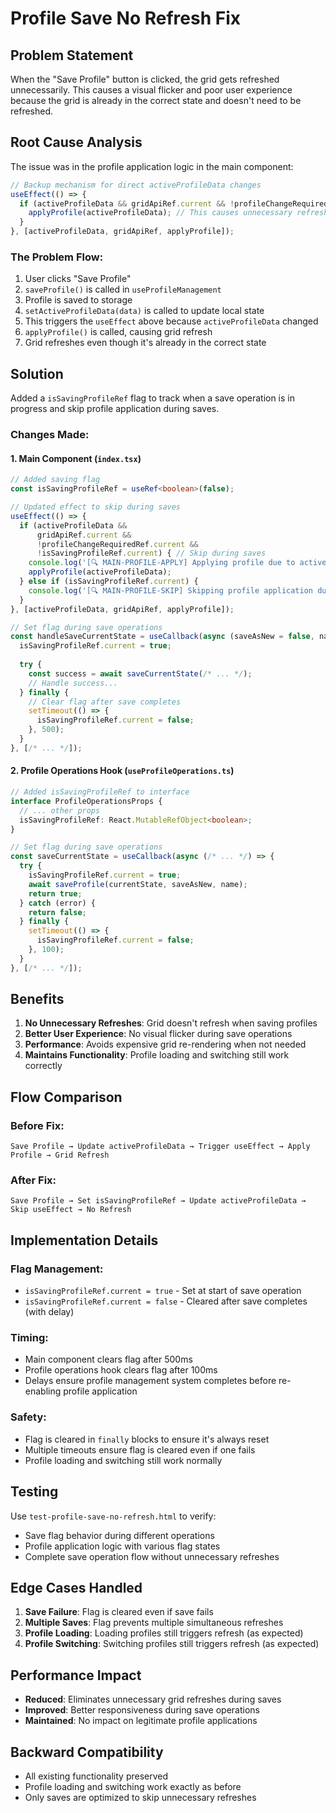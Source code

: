 # Profile Save No Refresh Fix

## Problem Statement

When the "Save Profile" button is clicked, the grid gets refreshed unnecessarily. This causes a visual flicker and poor user experience because the grid is already in the correct state and doesn't need to be refreshed.

## Root Cause Analysis

The issue was in the profile application logic in the main component:

```typescript
// Backup mechanism for direct activeProfileData changes
useEffect(() => {
  if (activeProfileData && gridApiRef.current && !profileChangeRequiredRef.current) {
    applyProfile(activeProfileData); // This causes unnecessary refresh
  }
}, [activeProfileData, gridApiRef, applyProfile]);
```

### The Problem Flow:

1. User clicks "Save Profile"
2. `saveProfile()` is called in `useProfileManagement`
3. Profile is saved to storage
4. `setActiveProfileData(data)` is called to update local state
5. This triggers the `useEffect` above because `activeProfileData` changed
6. `applyProfile()` is called, causing grid refresh
7. Grid refreshes even though it's already in the correct state

## Solution

Added a `isSavingProfileRef` flag to track when a save operation is in progress and skip profile application during saves.

### Changes Made:

#### 1. Main Component (`index.tsx`)

```typescript
// Added saving flag
const isSavingProfileRef = useRef<boolean>(false);

// Updated effect to skip during saves
useEffect(() => {
  if (activeProfileData && 
      gridApiRef.current && 
      !profileChangeRequiredRef.current && 
      !isSavingProfileRef.current) { // Skip during saves
    console.log('[🔍 MAIN-PROFILE-APPLY] Applying profile due to activeProfileData change');
    applyProfile(activeProfileData);
  } else if (isSavingProfileRef.current) {
    console.log('[🔍 MAIN-PROFILE-SKIP] Skipping profile application during save operation');
  }
}, [activeProfileData, gridApiRef, applyProfile]);

// Set flag during save operations
const handleSaveCurrentState = useCallback(async (saveAsNew = false, name?: string) => {
  isSavingProfileRef.current = true;
  
  try {
    const success = await saveCurrentState(/* ... */);
    // Handle success...
  } finally {
    // Clear flag after save completes
    setTimeout(() => {
      isSavingProfileRef.current = false;
    }, 500);
  }
}, [/* ... */]);
```

#### 2. Profile Operations Hook (`useProfileOperations.ts`)

```typescript
// Added isSavingProfileRef to interface
interface ProfileOperationsProps {
  // ... other props
  isSavingProfileRef: React.MutableRefObject<boolean>;
}

// Set flag during save operations
const saveCurrentState = useCallback(async (/* ... */) => {
  try {
    isSavingProfileRef.current = true;
    await saveProfile(currentState, saveAsNew, name);
    return true;
  } catch (error) {
    return false;
  } finally {
    setTimeout(() => {
      isSavingProfileRef.current = false;
    }, 100);
  }
}, [/* ... */]);
```

## Benefits

1. **No Unnecessary Refreshes**: Grid doesn't refresh when saving profiles
2. **Better User Experience**: No visual flicker during save operations
3. **Performance**: Avoids expensive grid re-rendering when not needed
4. **Maintains Functionality**: Profile loading and switching still work correctly

## Flow Comparison

### Before Fix:
```
Save Profile → Update activeProfileData → Trigger useEffect → Apply Profile → Grid Refresh
```

### After Fix:
```
Save Profile → Set isSavingProfileRef → Update activeProfileData → Skip useEffect → No Refresh
```

## Implementation Details

### Flag Management:
- `isSavingProfileRef.current = true` - Set at start of save operation
- `isSavingProfileRef.current = false` - Cleared after save completes (with delay)

### Timing:
- Main component clears flag after 500ms
- Profile operations hook clears flag after 100ms
- Delays ensure profile management system completes before re-enabling profile application

### Safety:
- Flag is cleared in `finally` blocks to ensure it's always reset
- Multiple timeouts ensure flag is cleared even if one fails
- Profile loading and switching still work normally

## Testing

Use `test-profile-save-no-refresh.html` to verify:
- Save flag behavior during different operations
- Profile application logic with various flag states
- Complete save operation flow without unnecessary refreshes

## Edge Cases Handled

1. **Save Failure**: Flag is cleared even if save fails
2. **Multiple Saves**: Flag prevents multiple simultaneous refreshes
3. **Profile Loading**: Loading profiles still triggers refresh (as expected)
4. **Profile Switching**: Switching profiles still triggers refresh (as expected)

## Performance Impact

- **Reduced**: Eliminates unnecessary grid refreshes during saves
- **Improved**: Better responsiveness during save operations
- **Maintained**: No impact on legitimate profile applications

## Backward Compatibility

- All existing functionality preserved
- Profile loading and switching work exactly as before
- Only saves are optimized to skip unnecessary refreshes